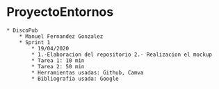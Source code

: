 # ProyectoEntornos
	* DiscoPub
		* Manuel Fernandez Gonzalez
		* Sprint 1
			* 19/04/2020
			* 1.-Elaboracion del repositorio 2.- Realizacion el mockup
			* Tarea 1: 10 min
			* Tarea 2: 50 min
			* Herramientas usadas: Github, Camva
			* Bibliografía usada: Google
